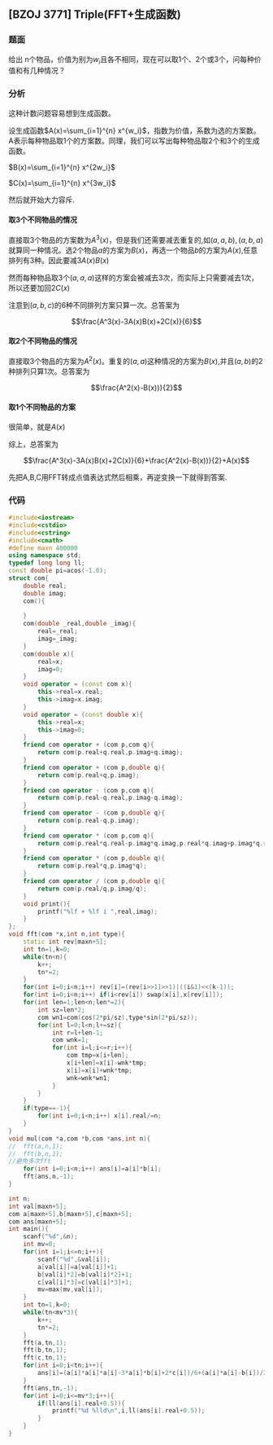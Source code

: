 ## [BZOJ 3771] Triple(FFT+生成函数)

### 题面

 给出 n个物品，价值为别为$w_i$且各不相同，现在可以取1个、2个或3个，问每种价值和有几种情况？ 

### 分析

这种计数问题容易想到生成函数。

设生成函数$A(x)=\sum_{i=1}^{n} x^{w_i}$，指数为价值，系数为选的方案数。A表示每种物品取1个的方案数。同理，我们可以写出每种物品取2个和3个的生成函数。

$B(x)=\sum_{i=1}^{n} x^{2w_i}$

$C(x)=\sum_{i=1}^{n} x^{3w_i}$

然后就开始大力容斥.

#### 取3个不同物品的情况

直接取3个物品的方案数为$A^3(x)$，但是我们还需要减去重复的,如$(a,a,b),(a,b,a)$就算同一种情况。选2个物品$a$的方案为$B(x)$，再选一个物品$b$的方案为$A(x)$,任意排列有3种。因此要减$3A(x)B(x)$

然而每种物品取3个$(a,a,a)$这样的方案会被减去3次，而实际上只需要减去1次，所以还要加回$2C(x)$

注意到$(a,b,c)$的6种不同排列方案只算一次。总答案为

$$\frac{A^3(x)-3A(x)B(x)+2C(x)}{6}$$

#### 取2个不同物品的情况

直接取3个物品的方案为$A^2(x)$。重复的$(a,a)$这种情况的方案为$B(x)$,并且$(a,b)$的2种排列只算1次。总答案为

$$\frac{A^2(x)-B(x))}{2}$$

#### 取1个不同物品的方案

很简单，就是$A(x)$



综上，总答案为

$$\frac{A^3(x)-3A(x)B(x)+2C(x)}{6}+\frac{A^2(x)-B(x))}{2}+A(x)$$

先把A,B,C用FFT转成点值表达式然后相乘，再逆变换一下就得到答案.

### 代码

```cpp
#include<iostream>
#include<cstdio>
#include<cstring>
#include<cmath> 
#define maxn 400000
using namespace std;
typedef long long ll;
const double pi=acos(-1.0);
struct com{
	double real;
	double imag;
	com(){
		
	} 
	com(double _real,double _imag){
		real=_real;
		imag=_imag;
	}
	com(double x){
		real=x;
		imag=0;
	}
	void operator = (const com x){
		this->real=x.real;
		this->imag=x.imag;
	}
	void operator = (const double x){
		this->real=x;
		this->imag=0;
	}
	friend com operator + (com p,com q){
		return com(p.real+q.real,p.imag+q.imag);
	}
	friend com operator + (com p,double q){
		return com(p.real+q,p.imag);
	}
	friend com operator - (com p,com q){
		return com(p.real-q.real,p.imag-q.imag);
	}
	friend com operator - (com p,double q){
		return com(p.real-q,p.imag);
	}
	friend com operator * (com p,com q){
		return com(p.real*q.real-p.imag*q.imag,p.real*q.imag+p.imag*q.real);
	}
	friend com operator * (com p,double q){
		return com(p.real*q,p.imag*q);
	} 
	friend com operator / (com p,double q){
		return com(p.real/q,p.imag/q);
	} 
	void print(){
		printf("%lf + %lf i ",real,imag);
	}
};
void fft(com *x,int n,int type){
	static int rev[maxn+5];
	int tn=1,k=0;
	while(tn<n){
		k++;
		tn*=2;
	}
	for(int i=0;i<n;i++) rev[i]=(rev[i>>1]>>1)|((i&1)<<(k-1));
	for(int i=0;i<n;i++) if(i<rev[i]) swap(x[i],x[rev[i]]);
	for(int len=1;len<n;len*=2){
		int sz=len*2;
		com wn1=com(cos(2*pi/sz),type*sin(2*pi/sz));
		for(int l=0;l<n;l+=sz){
			int r=l+len-1;
			com wnk=1;
			for(int i=l;i<=r;i++){
				com tmp=x[i+len];
				x[i+len]=x[i]-wnk*tmp;
				x[i]=x[i]+wnk*tmp;
				wnk=wnk*wn1;
			}
		}
	}
	if(type==-1){
		for(int i=0;i<n;i++) x[i].real/=n;
	}
} 
void mul(com *a,com *b,com *ans,int n){
//	fft(a,n,1);
//	fft(b,n,1);
//避免多次fft 
	for(int i=0;i<n;i++) ans[i]=a[i]*b[i];
	fft(ans,n,-1); 
}

int n;
int val[maxn+5];
com a[maxn+5],b[maxn+5],c[maxn+5];
com ans[maxn+5];
int main(){
	scanf("%d",&n);
	int mv=0;
	for(int i=1;i<=n;i++){
		scanf("%d",&val[i]);
		a[val[i]]=a[val[i]]+1;	
		b[val[i]*2]=b[val[i]*2]+1;	
		c[val[i]*3]=c[val[i]*3]+1;
		mv=max(mv,val[i]);	
	} 
	int tn=1,k=0;
	while(tn<mv*3){
		k++;
		tn*=2;
	}
	fft(a,tn,1);
	fft(b,tn,1);
	fft(c,tn,1);
	for(int i=0;i<tn;i++){
		ans[i]=(a[i]*a[i]*a[i]-3*a[i]*b[i]+2*c[i])/6+(a[i]*a[i]-b[i])/2+a[i];
	}
	fft(ans,tn,-1);
	for(int i=0;i<=mv*3;i++){
		if(ll(ans[i].real+0.5)){
			printf("%d %lld\n",i,ll(ans[i].real+0.5));
		}
	}
}
```

